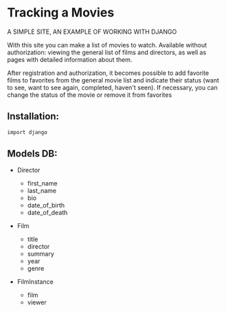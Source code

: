 # Tracking a Movies
A SIMPLE SITE, AN EXAMPLE OF WORKING WITH DJANGO

With this site you can make a list of movies to watch. Available without authorization: viewing the general list of films and directors, as well as pages with detailed information about them.

After registration and authorization, it becomes possible to add favorite films to favorites from the general movie list and indicate their status (want to see, want to see again, completed, haven't seen). If necessary, you can change the status of the movie or remove it from favorites

## Installation:
```sh
import django
```
## Models DB:
- Director
    - first_name
    - last_name
    - bio
    - date_of_birth
    - date_of_death


- Film
    - title
    - director
    - summary
    - year
    - genre

- FilmInstance
    - film 
    - viewer

